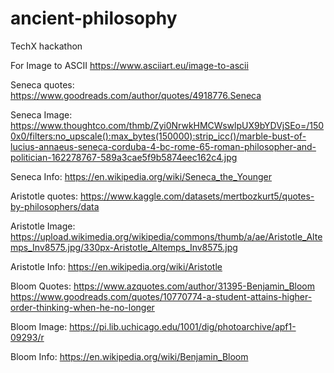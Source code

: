# ancient-philosophy
TechX hackathon


For Image to ASCII
https://www.asciiart.eu/image-to-ascii

Seneca quotes:
https://www.goodreads.com/author/quotes/4918776.Seneca

Seneca Image:
https://www.thoughtco.com/thmb/Zyi0NrwkHMCWswlpUX9bYDVjSEo=/1500x0/filters:no_upscale():max_bytes(150000):strip_icc()/marble-bust-of-lucius-annaeus-seneca-corduba-4-bc-rome-65-roman-philosopher-and-politician-162278767-589a3cae5f9b5874eec162c4.jpg

Seneca Info:
https://en.wikipedia.org/wiki/Seneca_the_Younger 

Aristotle quotes:
https://www.kaggle.com/datasets/mertbozkurt5/quotes-by-philosophers/data

Aristotle Image:
https://upload.wikimedia.org/wikipedia/commons/thumb/a/ae/Aristotle_Altemps_Inv8575.jpg/330px-Aristotle_Altemps_Inv8575.jpg

Aristotle Info:
https://en.wikipedia.org/wiki/Aristotle

Bloom Quotes:
https://www.azquotes.com/author/31395-Benjamin_Bloom
https://www.goodreads.com/quotes/10770774-a-student-attains-higher-order-thinking-when-he-no-longer

Bloom Image:
https://pi.lib.uchicago.edu/1001/dig/photoarchive/apf1-09293/r

Bloom Info:
https://en.wikipedia.org/wiki/Benjamin_Bloom